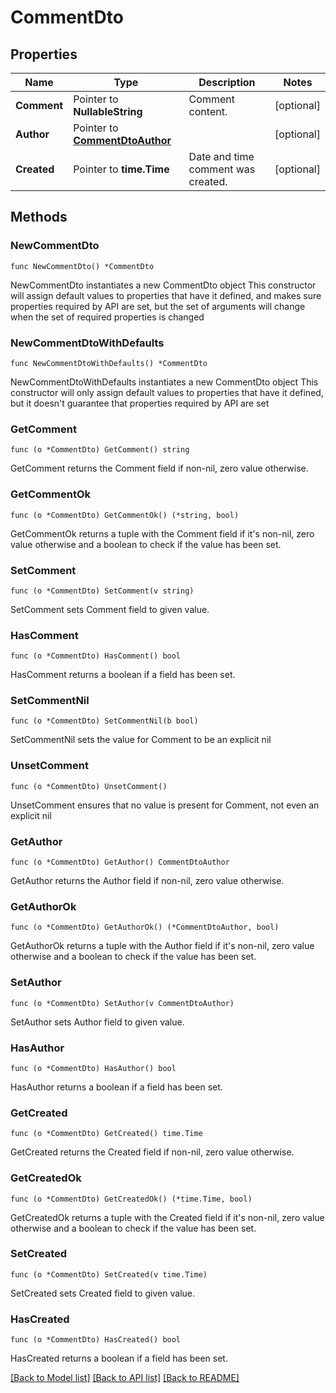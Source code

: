 # CommentDto

## Properties

Name | Type | Description | Notes
------------ | ------------- | ------------- | -------------
**Comment** | Pointer to **NullableString** | Comment content. | [optional] 
**Author** | Pointer to [**CommentDtoAuthor**](CommentDtoAuthor.md) |  | [optional] 
**Created** | Pointer to **time.Time** | Date and time comment was created. | [optional] 

## Methods

### NewCommentDto

`func NewCommentDto() *CommentDto`

NewCommentDto instantiates a new CommentDto object
This constructor will assign default values to properties that have it defined,
and makes sure properties required by API are set, but the set of arguments
will change when the set of required properties is changed

### NewCommentDtoWithDefaults

`func NewCommentDtoWithDefaults() *CommentDto`

NewCommentDtoWithDefaults instantiates a new CommentDto object
This constructor will only assign default values to properties that have it defined,
but it doesn't guarantee that properties required by API are set

### GetComment

`func (o *CommentDto) GetComment() string`

GetComment returns the Comment field if non-nil, zero value otherwise.

### GetCommentOk

`func (o *CommentDto) GetCommentOk() (*string, bool)`

GetCommentOk returns a tuple with the Comment field if it's non-nil, zero value otherwise
and a boolean to check if the value has been set.

### SetComment

`func (o *CommentDto) SetComment(v string)`

SetComment sets Comment field to given value.

### HasComment

`func (o *CommentDto) HasComment() bool`

HasComment returns a boolean if a field has been set.

### SetCommentNil

`func (o *CommentDto) SetCommentNil(b bool)`

 SetCommentNil sets the value for Comment to be an explicit nil

### UnsetComment
`func (o *CommentDto) UnsetComment()`

UnsetComment ensures that no value is present for Comment, not even an explicit nil
### GetAuthor

`func (o *CommentDto) GetAuthor() CommentDtoAuthor`

GetAuthor returns the Author field if non-nil, zero value otherwise.

### GetAuthorOk

`func (o *CommentDto) GetAuthorOk() (*CommentDtoAuthor, bool)`

GetAuthorOk returns a tuple with the Author field if it's non-nil, zero value otherwise
and a boolean to check if the value has been set.

### SetAuthor

`func (o *CommentDto) SetAuthor(v CommentDtoAuthor)`

SetAuthor sets Author field to given value.

### HasAuthor

`func (o *CommentDto) HasAuthor() bool`

HasAuthor returns a boolean if a field has been set.

### GetCreated

`func (o *CommentDto) GetCreated() time.Time`

GetCreated returns the Created field if non-nil, zero value otherwise.

### GetCreatedOk

`func (o *CommentDto) GetCreatedOk() (*time.Time, bool)`

GetCreatedOk returns a tuple with the Created field if it's non-nil, zero value otherwise
and a boolean to check if the value has been set.

### SetCreated

`func (o *CommentDto) SetCreated(v time.Time)`

SetCreated sets Created field to given value.

### HasCreated

`func (o *CommentDto) HasCreated() bool`

HasCreated returns a boolean if a field has been set.


[[Back to Model list]](../README.md#documentation-for-models) [[Back to API list]](../README.md#documentation-for-api-endpoints) [[Back to README]](../README.md)


